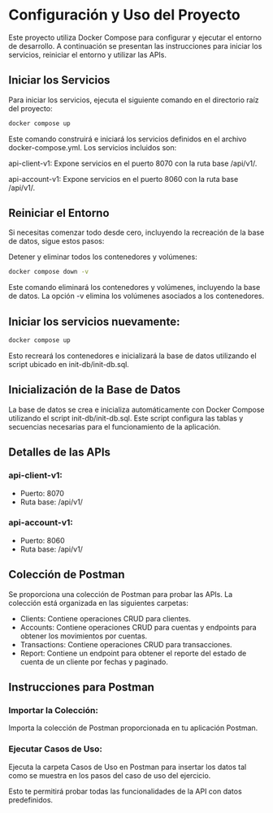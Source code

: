 # Configuración y Uso del Proyecto

Este proyecto utiliza Docker Compose para configurar y ejecutar el entorno de desarrollo. A continuación se presentan las instrucciones para iniciar los servicios, reiniciar el entorno y utilizar las APIs.

## Iniciar los Servicios

Para iniciar los servicios, ejecuta el siguiente comando en el directorio raíz del proyecto:

```bash
docker compose up
```

Este comando construirá e iniciará los servicios definidos en el archivo docker-compose.yml. Los servicios incluidos son:

api-client-v1: Expone servicios en el puerto 8070 con la ruta base /api/v1/.

api-account-v1: Expone servicios en el puerto 8060 con la ruta base /api/v1/.

## Reiniciar el Entorno
Si necesitas comenzar todo desde cero, incluyendo la recreación de la base de datos, sigue estos pasos:

Detener y eliminar todos los contenedores y volúmenes:

```bash
docker compose down -v
```

Este comando eliminará los contenedores y volúmenes, incluyendo la base de datos. La opción -v elimina los volúmenes asociados a los contenedores.

## Iniciar los servicios nuevamente:

```bash
docker compose up
```

Esto recreará los contenedores e inicializará la base de datos utilizando el script ubicado en init-db/init-db.sql.

## Inicialización de la Base de Datos
La base de datos se crea e inicializa automáticamente con Docker Compose utilizando el script init-db/init-db.sql. Este script configura las tablas y secuencias necesarias para el funcionamiento de la aplicación.

## Detalles de las APIs

### api-client-v1:

- Puerto: 8070
- Ruta base: /api/v1/


### api-account-v1:

- Puerto: 8060
- Ruta base: /api/v1/


## Colección de Postman
Se proporciona una colección de Postman para probar las APIs. La colección está organizada en las siguientes carpetas:

- Clients: Contiene operaciones CRUD para clientes.
- Accounts: Contiene operaciones CRUD para cuentas y endpoints para obtener los movimientos por cuentas.
- Transactions: Contiene operaciones CRUD para transacciones.
- Report: Contiene un endpoint para obtener el reporte del estado de cuenta de un cliente por fechas y paginado.

## Instrucciones para Postman

### Importar la Colección:

Importa la colección de Postman proporcionada en tu aplicación Postman.


### Ejecutar Casos de Uso:

Ejecuta la carpeta Casos de Uso en Postman para insertar los datos tal como se muestra en los pasos del caso de uso del ejercicio.

Esto te permitirá probar todas las funcionalidades de la API con datos predefinidos.

